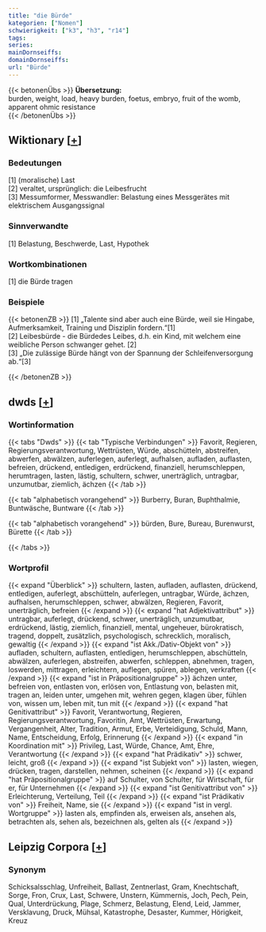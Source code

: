 ```yaml
---
title: "die Bürde"
kategorien: ["Nomen"]
schwierigkeit: ["k3", "h3", "r14"]
tags:
series:
mainDornseiffs:
domainDornseiffs:
url: "Bürde"
---
```


{{< betonenÜbs >}}
**Übersetzung:**  
burden, weight, load, heavy burden, foetus, embryo, fruit of the womb, apparent ohmic resistance  
{{< /betonenÜbs >}}

## Wiktionary [[+](https://de.wiktionary.org/wiki/Bürde)]

### Bedeutungen
[1] (moralische) Last  
[2] veraltet, ursprünglich: die Leibesfrucht  
[3] Messumformer, Messwandler: Belastung eines Messgerätes mit elektrischem Ausgangssignal  

### Sinnverwandte
[1] Belastung, Beschwerde, Last, Hypothek  

### Wortkombinationen
[1] die Bürde tragen  

### Beispiele
{{< betonenZB >}}
[1] „Talente sind aber auch eine Bürde, weil sie Hingabe, Aufmerksamkeit, Training und Disziplin fordern.“[1]  
[2] Leibesbürde - die Bürdedes Leibes, d.h. ein Kind, mit welchem eine weibliche Person schwanger gehet. [2]  
[3] „Die zulässige Bürde hängt von der Spannung der Schleifenversorgung ab.“[3]  

{{< /betonenZB >}}


## dwds [[+](https://www.dwds.de/wb/Bürde)]

### Wortinformation
{{< tabs "Dwds" >}}
{{< tab "Typische Verbindungen" >}}
Favorit, Regieren, Regierungsverantwortung, Wettrüsten, Würde, abschütteln, abstreifen, abwerfen, abwälzen, auferlegen, auferlegt, aufhalsen, aufladen, auflasten, befreien, drückend, entledigen, erdrückend, finanziell, herumschleppen, herumtragen, lasten, lästig, schultern, schwer, unerträglich, untragbar, unzumutbar, ziemlich, ächzen
{{< /tab >}}

{{< tab "alphabetisch vorangehend" >}}
Burberry, Buran, Buphthalmie, Buntwäsche, Buntware
{{< /tab >}}

{{< tab "alphabetisch vorangehend" >}}
bürden, Bure, Bureau, Burenwurst, Bürette
{{< /tab >}}

{{< /tabs >}}

### Wortprofil
{{< expand "Überblick" >}} schultern, lasten, aufladen, auflasten, drückend, entledigen, auferlegt, abschütteln, auferlegen, untragbar, Würde, ächzen, aufhalsen, herumschleppen, schwer, abwälzen, Regieren, Favorit, unerträglich, befreien {{< /expand >}}
{{< expand "hat Adjektivattribut" >}} untragbar, auferlegt, drückend, schwer, unerträglich, unzumutbar, erdrückend, lästig, ziemlich, finanziell, mental, ungeheuer, bürokratisch, tragend, doppelt, zusätzlich, psychologisch, schrecklich, moralisch, gewaltig {{< /expand >}}
{{< expand "ist Akk./Dativ-Objekt von" >}} aufladen, schultern, auflasten, entledigen, herumschleppen, abschütteln, abwälzen, auferlegen, abstreifen, abwerfen, schleppen, abnehmen, tragen, loswerden, mittragen, erleichtern, auflegen, spüren, ablegen, verkraften {{< /expand >}}
{{< expand "ist in Präpositionalgruppe" >}} ächzen unter, befreien von, entlasten von, erlösen von, Entlastung von, belasten mit, tragen an, leiden unter, umgehen mit, wehren gegen, klagen über, fühlen von, wissen um, leben mit, tun mit {{< /expand >}}
{{< expand "hat Genitivattribut" >}} Favorit, Verantwortung, Regieren, Regierungsverantwortung, Favoritin, Amt, Wettrüsten, Erwartung, Vergangenheit, Alter, Tradition, Armut, Erbe, Verteidigung, Schuld, Mann, Name, Entscheidung, Erfolg, Erinnerung {{< /expand >}}
{{< expand "in Koordination mit" >}} Privileg, Last, Würde, Chance, Amt, Ehre, Verantwortung {{< /expand >}}
{{< expand "hat Prädikativ" >}} schwer, leicht, groß {{< /expand >}}
{{< expand "ist Subjekt von" >}} lasten, wiegen, drücken, tragen, darstellen, nehmen, scheinen {{< /expand >}}
{{< expand "hat Präpositionalgruppe" >}} auf Schulter, von Schulter, für Wirtschaft, für er, für Unternehmen {{< /expand >}}
{{< expand "ist Genitivattribut von" >}} Erleichterung, Verteilung, Teil {{< /expand >}}
{{< expand "ist Prädikativ von" >}} Freiheit, Name, sie {{< /expand >}}
{{< expand "ist in vergl. Wortgruppe" >}} lasten als, empfinden als, erweisen als, ansehen als, betrachten als, sehen als, bezeichnen als, gelten als {{< /expand >}}

## Leipzig Corpora [[+](https://corpora.uni-leipzig.de/en/res?word=Bürde&corpusId=deu_newscrawl-public_2018)]


### Synonym
Schicksalsschlag, Unfreiheit, Ballast, Zentnerlast, Gram, Knechtschaft, Sorge, Fron, Crux, Last, Schwere, Unstern, Kümmernis, Joch, Pech, Pein, Qual, Unterdrückung, Plage, Schmerz, Belastung, Elend, Leid, Jammer, Versklavung, Druck, Mühsal, Katastrophe, Desaster, Kummer, Hörigkeit, Kreuz

